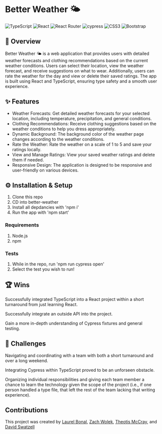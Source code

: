 # Better Weather 🌤️
![TypeScript](https://img.shields.io/badge/typescript-%23007ACC.svg?style=for-the-badge&logo=typescript&logoColor=white) ![React](https://img.shields.io/badge/react-%2320232a.svg?style=for-the-badge&logo=react&logoColor=%2361DAFB) ![React Router](https://img.shields.io/badge/React_Router-CA4245?style=for-the-badge&logo=react-router&logoColor=white) ![cypress](https://img.shields.io/badge/-cypress-%23E5E5E5?style=for-the-badge&logo=cypress&logoColor=058a5e) ![CSS3](https://img.shields.io/badge/css3-%231572B6.svg?style=for-the-badge&logo=css3&logoColor=white) ![Bootstrap](https://img.shields.io/badge/bootstrap-%238511FA.svg?style=for-the-badge&logo=bootstrap&logoColor=white)

## 🌟 Overview

Better Weather 🌤️ is a web application that provides users with detailed weather forecasts and clothing recommendations based on the current weather conditions. Users can select their location, view the weather forecast, and receive suggestions on what to wear. Additionally, users can rate the weather for the day and view or delete their saved ratings. The app is built using React and TypeScript, ensuring type safety and a smooth user experience.

## ✨ Features

- Weather Forecasts: Get detailed weather forecasts for your selected location, including temperature, precipitation, and general conditions.
- Clothing Recommendations: Receive clothing suggestions based on the weather conditions to help you dress appropriately.
- Dynamic Background: The background color of the weather page changes according to the weather conditions.
- Rate the Weather: Rate the weather on a scale of 1 to 5 and save your ratings locally.
- View and Manage Ratings: View your saved weather ratings and delete them if needed.
- Responsive Design: The application is designed to be responsive and user-friendly on various devices.


## ⚙️ Installation & Setup

1. Clone this repo
2. CD into better-weather
3. Install all depdancies with 'npm i'
4. Run the app with 'npm start'

### Requirements

1. Node.js
2. npm

### Tests

1. While in the repo, run 'npm run cypress open'
2. Select the test you wish to run!

## 🏆 Wins
Successfully integrated TypeScript into a React project within a short turnaround from just learning React.

Successfully integrate an outside API into the project.

Gain a more in-depth understanding of Cypress fixtures and general testing.

## 🚧 Challenges
Navigating and coordinating with a team with both a short turnaround and over a long weekend. 

Integrating Cypress within TypeScript proved to be an unforseen obstacle. 

Organizing individual responsibilities and giving each team member a chance to learn the technology given the scope of the project (i.e., if one person handled a type file, that left the rest of the team lacking that writing experience).

## Contributions 
This project was created by [Laurel Bonal](https://github.com/laurelbonal), [Zach Wolek](https://github.com/zachwolek), [Theotis McCray](https://github.com/Virulencies), and [David Swatzell](https://github.com/Swatzell)
